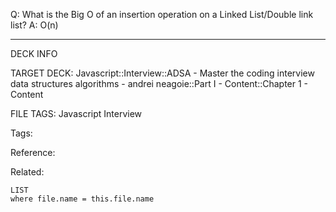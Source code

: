Q: What is the Big O of an insertion operation on a Linked List/Double link list?
A: O(n)
<!--ID: 1690026322606-->

---

DECK INFO

TARGET DECK: Javascript::Interview::ADSA - Master the coding interview data structures algorithms - andrei neagoie::Part I - Content::Chapter 1 - Content

FILE TAGS: Javascript Interview

Tags:

Reference:

Related:

```dataview
LIST
where file.name = this.file.name
```
